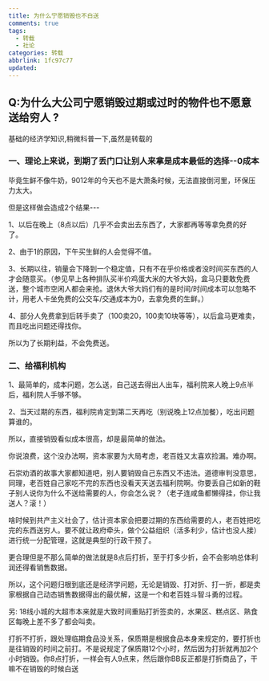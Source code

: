 ```yaml
---
title: 为什么宁愿销毁也不白送
comments: true
tags:
  - 转载
  - 社论
categories: 转载
abbrlink: 1fc97c77
updated:
---
```

## Q:为什么大公司宁愿销毁过期或过时的物件也不愿意送给穷人 ?

基础的经济学知识,稍微科普一下,虽然是转载的<!--more-->

### 一、理论上来说，到期了丢门口让别人来拿是成本最低的选择--0成本

毕竟生鲜不像牛奶，9012年的今天也不是大萧条时候，无法直接倒河里，环保压力太大。

但是这样做会造成2个结果---

1、以后在晚上（8点以后）几乎不会卖出去东西了，大家都再等等拿免费的好了。

2、由于1的原因，下午买生鲜的人会觉得不值。

3、长期以往，销量会下降到一个稳定值，只有不在乎价格或者没时间买东西的人才会随意买。（参见早上各种排队买半价鸡蛋大米的大爷大妈，盒马只要敢免费送，整个城市空闲人都会来抢。退休大爷大妈们有的是时间/时间成本可以忽略不计，用老人卡坐免费的公交车/交通成本为0，去拿免费的生鲜。）

4、部分人免费拿到后转手卖了（100卖20，100卖10块等等），以后盒马更难卖，而且吃出问题还得找你。

所以为了长期利益，不会免费送。

### 二、给福利机构

1、最简单的，成本问题，怎么送，自己送去得出人出车，福利院来人晚上9点半后，福利院人手够不够。

2、当天过期的东西，福利院肯定到第二天再吃（别说晚上12点加餐），吃出问题算谁的。

所以，直接销毁看似成本很高，却是最简单的做法。

你说浪费，这个没办法啊，资本家要为大局考虑，老百姓又太喜欢捡漏。难办啊。

石崇劝酒的故事大家都知道吧，别人要销毁自己东西又不违法。道德审判没意思，同理，老百姓自己家吃不完的东西也没看天天送去福利院啊。你要丢自己如新的鞋子别人说你为什么不送给需要的人，你会怎么说？（老子连咸鱼都懒得挂，你让我送人？滚！）

啥时候到共产主义社会了，估计资本家会把要过期的东西给需要的人，老百姓把吃完的东西送穷人。要不就让政府牵头，做个公益组织（活多利少，估计也没人接）进行统一分配管理，这就是典型的行政干预了。

更合理但是不那么简单的做法就是8点后打折，至于打多少折，会不会影响总体利润还得看销售数据。

所以，这个问题归根到底还是经济学问题，无论是销毁、打对折、打一折，都是卖家根据自己动态销售数据得出的最优解，这是一个和老百姓斗智斗勇的过程。

另:
18线小城的大超市本来就是大致时间重贴打折签卖的，水果区、糕点区、熟食区每晚上差不多了都会叫卖。

打折不打折，跟处理临期食品没关系，保质期是根据食品本身来规定的，要打折也是往销毁的时间之前打。不是说规定了保质期12个小时，然后因为打折就再加2个小时销毁。你8点打折，一样会有人9点来，然后跟你BB反正都是打折商品了，干嘛不在销毁的时候白送
